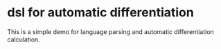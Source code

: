 # dsl for automatic differentiation

This is a simple demo for language parsing and automatic diﬀerentiation	calculation.


